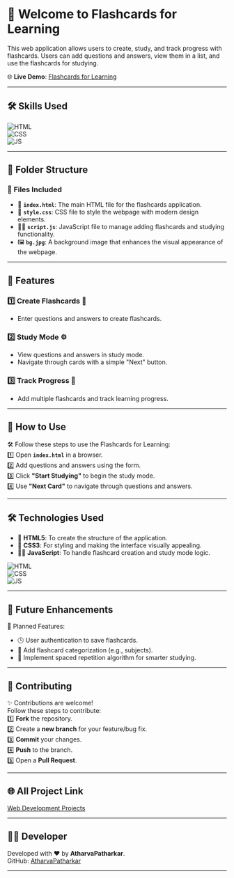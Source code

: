 # 🧮 Welcome to Flashcards for Learning

This web application allows users to create, study, and track progress with flashcards. Users can add questions and answers, view them in a list, and use the flashcards for studying.

🌐 **Live Demo**: [Flashcards for Learning](https://atharvapatharkar.github.io/web-development-projects/Flashcards%20for%20Learning/index.html) 

---

## 🛠️ Skills Used
![HTML](https://img.shields.io/badge/html5%20-%23E34F26.svg?&style=for-the-badge&logo=html5&logoColor=white)  
![CSS](https://img.shields.io/badge/css3%20-%231572B6.svg?&style=for-the-badge&logo=css3&logoColor=white)  
![JS](https://img.shields.io/badge/javascript%20-%23323330.svg?&style=for-the-badge&logo=javascript&logoColor=%23F7DF1E)

---

## 📂 Folder Structure

### 🔸 **Files Included**
- 📄 **`index.html`**: The main HTML file for the flashcards application.
- 🎨 **`style.css`**: CSS file to style the webpage with modern design elements.
- 🧑‍💻 **`script.js`**: JavaScript file to manage adding flashcards and studying functionality.
- 🖼️ **`bg.jpg`**: A background image that enhances the visual appearance of the webpage.

---

## 🌟 Features

### 1️⃣ **Create Flashcards** 📝  
   - Enter questions and answers to create flashcards.

### 2️⃣ **Study Mode** ⚙️  
   - View questions and answers in study mode.
   - Navigate through cards with a simple "Next" button.

### 3️⃣ **Track Progress** 📱  
   - Add multiple flashcards and track learning progress.

---

## 🚀 How to Use

🛠️ Follow these steps to use the Flashcards for Learning:  
1️⃣ Open **`index.html`** in a browser.  
2️⃣ Add questions and answers using the form.  
3️⃣ Click **"Start Studying"** to begin the study mode.  
4️⃣ Use **"Next Card"** to navigate through questions and answers.

---

## 🛠️ Technologies Used

- 📄 **HTML5**: To create the structure of the application.  
- 🎨 **CSS3**: For styling and making the interface visually appealing.  
- 🧑‍💻 **JavaScript**: To handle flashcard creation and study mode logic.

![HTML](https://img.shields.io/badge/html5%20-%23E34F26.svg?&style=for-the-badge&logo=html5&logoColor=white)  
![CSS](https://img.shields.io/badge/css3%20-%231572B6.svg?&style=for-the-badge&logo=css3&logoColor=white)  
![JS](https://img.shields.io/badge/javascript%20-%23323330.svg?&style=for-the-badge&logo=javascript&logoColor=%23F7DF1E)

---

## 🔮 Future Enhancements

📌 Planned Features:  
- 🕒 User authentication to save flashcards.  
- 📅 Add flashcard categorization (e.g., subjects).  
- 🌙 Implement spaced repetition algorithm for smarter studying.

---

## 🤝 Contributing

✨ Contributions are welcome!  
Follow these steps to contribute:  
1️⃣ **Fork** the repository.  
2️⃣ Create a **new branch** for your feature/bug fix.  
3️⃣ **Commit** your changes.  
4️⃣ **Push** to the branch.  
5️⃣ Open a **Pull Request**.

---

## 🌐 All Project Link

[Web Development Projects](https://atharvapatharkar.github.io/web-development-projects/)

---

## 🧑‍💻 Developer

Developed with ❤️ by **AtharvaPatharkar**.  
GitHub: [AtharvaPatharkar](https://github.com/AtharvaPatharkar)

---